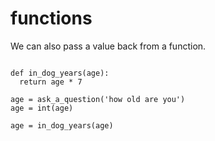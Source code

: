 ---
---

# functions

We can also pass a value back from a function.

~~~

def in_dog_years(age):
  return age * 7

age = ask_a_question('how old are you')
age = int(age)

age = in_dog_years(age)

~~~
